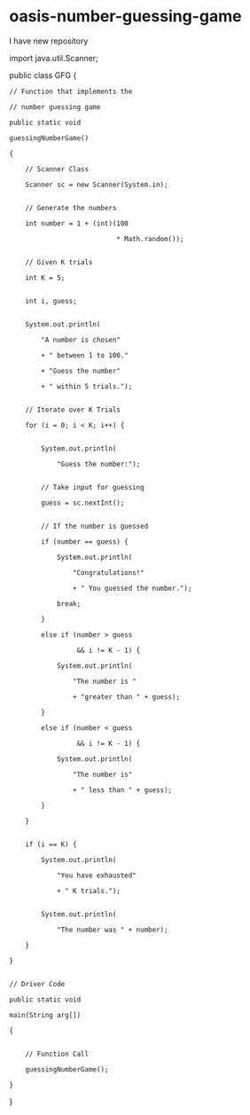 # oasis-number-guessing-game
I have new repository 


import java.util.Scanner;
 

public class GFG {
 

    // Function that implements the

    // number guessing game

    public static void

    guessingNumberGame()

    {

        // Scanner Class

        Scanner sc = new Scanner(System.in);
 

        // Generate the numbers

        int number = 1 + (int)(100

                               * Math.random());
 

        // Given K trials

        int K = 5;
 

        int i, guess;
 

        System.out.println(

            "A number is chosen"

            + " between 1 to 100."

            + "Guess the number"

            + " within 5 trials.");
 

        // Iterate over K Trials

        for (i = 0; i < K; i++) {
 

            System.out.println(

                "Guess the number:");
 

            // Take input for guessing

            guess = sc.nextInt();
 

            // If the number is guessed

            if (number == guess) {

                System.out.println(

                    "Congratulations!"

                    + " You guessed the number.");

                break;

            }

            else if (number > guess

                     && i != K - 1) {

                System.out.println(

                    "The number is "

                    + "greater than " + guess);

            }

            else if (number < guess

                     && i != K - 1) {

                System.out.println(

                    "The number is"

                    + " less than " + guess);

            }

        }
 

        if (i == K) {

            System.out.println(

                "You have exhausted"

                + " K trials.");
 

            System.out.println(

                "The number was " + number);

        }

    }
 

    // Driver Code

    public static void

    main(String arg[])

    {
 

        // Function Call

        guessingNumberGame();

    }
}
